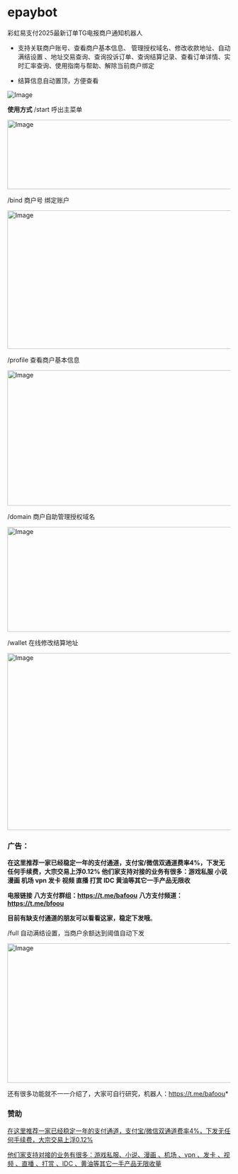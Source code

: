 # epaybot
彩虹易支付2025最新订单TG电报商户通知机器人
- 支持关联商户账号、查看商户基本信息、 管理授权域名、修改收款地址、自动满结设置 、地址交易查询、查询投诉订单、查询结算记录、查看订单详情、实时汇率查询、使用指南与帮助、解除当前商户绑定

- 结算信息自动置顶，方便查看

![Image](https://github.com/user-attachments/assets/574c0382-9e13-42dd-894c-f63f70a06840)

**使用方式**
/start 呼出主菜单

<img width="844" height="157" alt="Image" src="https://github.com/user-attachments/assets/72402b11-4362-4c15-ab31-ed9b866dd3db" />

/bind 商户号 绑定账户

<img width="834" height="313" alt="Image" src="https://github.com/user-attachments/assets/09854928-1c84-4578-acfa-bbdec37b23ea" />

/profile 查看商户基本信息

<img width="840" height="306" alt="Image" src="https://github.com/user-attachments/assets/ae668f62-aea4-4a80-a742-bc9a8517176f" />

/domain 商户自助管理授权域名

<img width="804" height="237" alt="Image" src="https://github.com/user-attachments/assets/212ab5ff-2dfd-4f5e-b22d-066cebf3b048" />

/wallet 在线修改结算地址

<img width="805" height="400" alt="Image" src="https://github.com/user-attachments/assets/68aabcdd-b39d-41b6-bc20-f2832476f1de" />



### 广告：
**在这里推荐一家已经稳定一年的支付通道，支付宝/微信双通道费率4%，下发无任何手续费，大宗交易上浮0.12%
他们家支持对接的业务有很多：游戏私服 小说 漫画 机场 vpn 发卡 视频 直播 打赏 IDC 黄油等其它一手产品无限收**

**电报链接**
**八方支付群组：https://t.me/bafoou**
**八方支付频道：https://t.me/bfoou**

**目前有缺支付通道的朋友可以看看这家，稳定下发哦**。


/full 自动满结设置，当商户余额达到阈值自动下发

<img width="832" height="315" alt="Image" src="https://github.com/user-attachments/assets/9f2e2eea-b344-48cf-8128-52d6c0d3ede2" />



还有很多功能就不一一介绍了，大家可自行研究，机器人：https://t.me/bafoou*





### 赞助
[在这里推荐一家已经稳定一年的支付通道，支付宝/微信双通道费率4%，下发无任何手续费，大宗交易上浮0.12%](https://t.me/bafoou)

[他们家支持对接的业务有很多：游戏私服、小说、漫画 、机场 、vpn 、发卡 、视频 、直播 、打赏 、IDC 、黄油等其它一手产品无限收量](https://t.me/bfoou)
